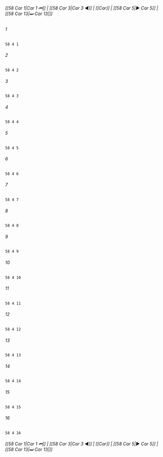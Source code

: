 
###### [[58 Car 1|Car 1 ⏮]] | [[58 Car 3|Car 3 ◀]] | [[Car]] | [[58 Car 5|▶ Car 5]] | [[58 Car 13|⏭ Car 13|]]

###### 1
``` verse
58 4 1 
```
###### 2
``` verse
58 4 2 
```
###### 3
``` verse
58 4 3 
```
###### 4
``` verse
58 4 4 
```
###### 5
``` verse
58 4 5 
```
###### 6
``` verse
58 4 6 
```
###### 7
``` verse
58 4 7 
```
###### 8
``` verse
58 4 8 
```
###### 9
``` verse
58 4 9 
```
###### 10
``` verse
58 4 10 
```
###### 11
``` verse
58 4 11 
```
###### 12
``` verse
58 4 12 
```
###### 13
``` verse
58 4 13 
```
###### 14
``` verse
58 4 14 
```
###### 15
``` verse
58 4 15 
```
###### 16
``` verse
58 4 16 
```

###### [[58 Car 1|Car 1 ⏮]] | [[58 Car 3|Car 3 ◀]] | [[Car]] | [[58 Car 5|▶ Car 5]] | [[58 Car 13|⏭ Car 13|]]

